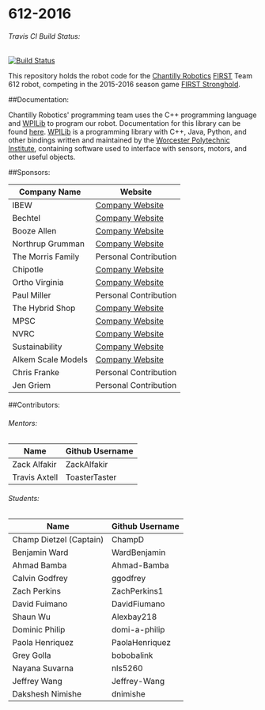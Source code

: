 612-2016
========

###### Travis CI Build Status: 

[![Build Status](https://travis-ci.org/Chantilly612Code/612-2016.svg?branch=master)](https://travis-ci.org/Chantilly612Code/612-2016)

This repository holds the robot code for the [Chantilly Robotics](http://chantillyrobotics.org/) [FIRST](http://www.usfirst.org/roboticsprograms/frc/) Team 612 robot, competing in the 2015-2016 season game [FIRST Stronghold](http://www.firstinspires.org/robotics/frc/welcome-to-first-stronghold).

##Documentation:

Chantilly Robotics' programming team uses the C++ programming language and [WPILib](http://first.wpi.edu/FRC/) to program our robot. Documentation for this library can be found [here](http://chantilly612code.github.io/612-2016/). [WPILib](http://first.wpi.edu/FRC/) is a programming library with C++, Java, Python, and other bindings written and maintained by the [Worcester Polytechnic Institute](http://www.wpi.edu/), containing software used to interface with sensors, motors, and other useful objects.

##Sponsors:

| Company Name     | Website                                         |
|------------------|-------------------------------------------------|
|IBEW              |[Company Website](http://www.ibew.org)           |
|Bechtel           |[Company Website](http://www.bechtel.com)        |
|Booze Allen       |[Company Website](http://www.boozallen.com)      |
|Northrup Grumman  |[Company Website](http://www.northropgrumman.com)|
|The Morris Family |Personal Contribution                            |
|Chipotle          |[Company Website](http://www.chipotle.com)       |
|Ortho Virginia    |[Company Website](http://www.c-o-r.com)          |
|Paul Miller       |Personal Contribution                            |
|The Hybrid Shop   |[Company Website](http://www.thehybridshop.com/) |
|MPSC              |[Company Website](http://www.mpscrc.com)         |
|NVRC              |[Company Website](http://www.nvrc.org)           |
|Sustainability    |[Company Website](http://www.sustainability.com) |
|Alkem Scale Models|[Company Website](http://alkemscalemodels.biz/)  |
|Chris Franke      |Personal Contribution                            |
|Jen Griem         |Personal Contribution                            |

##Contributors:

###### Mentors:
| Name            | Github Username |
|-----------------|-----------------|
| Zack Alfakir    | ZackAlfakir     |
| Travis Axtell   | ToasterTaster   |

###### Students:

| Name            | Github Username |
|-----------------|-----------------|
| Champ Dietzel (Captain) | ChampD  |
| Benjamin Ward   | WardBenjamin    |
| Ahmad Bamba     | Ahmad-Bamba     |
| Calvin Godfrey  | ggodfrey        |
| Zach Perkins    | ZachPerkins1    |
| David Fuimano   | DavidFiumano    |
| Shaun Wu        | Alexbay218      |
| Dominic Philip  | domi-a-philip   |
| Paola Henriquez | PaolaHenriquez  |
| Grey Golla      | bobobalink      |
| Nayana Suvarna  | nls5260         |
| Jeffrey Wang    | Jeffrey-Wang    |
| Dakshesh Nimishe| dnimishe	    |